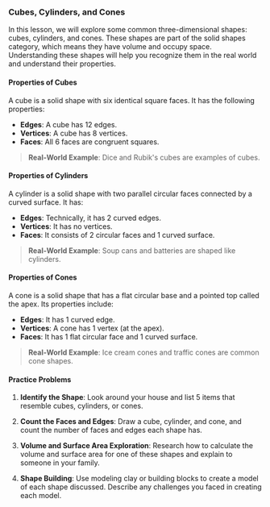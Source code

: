 ### Cubes, Cylinders, and Cones

In this lesson, we will explore some common three-dimensional shapes: cubes, cylinders, and cones. These shapes are part of the solid shapes category, which means they have volume and occupy space. Understanding these shapes will help you recognize them in the real world and understand their properties.

#### Properties of Cubes

A cube is a solid shape with six identical square faces. It has the following properties:

- **Edges**: A cube has 12 edges.
- **Vertices**: A cube has 8 vertices.
- **Faces**: All 6 faces are congruent squares.

> **Real-World Example**: Dice and Rubik's cubes are examples of cubes.

#### Properties of Cylinders

A cylinder is a solid shape with two parallel circular faces connected by a curved surface. It has:

- **Edges**: Technically, it has 2 curved edges.
- **Vertices**: It has no vertices.
- **Faces**: It consists of 2 circular faces and 1 curved surface.

> **Real-World Example**: Soup cans and batteries are shaped like cylinders.

#### Properties of Cones

A cone is a solid shape that has a flat circular base and a pointed top called the apex. Its properties include:

- **Edges**: It has 1 curved edge.
- **Vertices**: A cone has 1 vertex (at the apex).
- **Faces**: It has 1 flat circular face and 1 curved surface.

> **Real-World Example**: Ice cream cones and traffic cones are common cone shapes.

#### Practice Problems

1. **Identify the Shape**: Look around your house and list 5 items that resemble cubes, cylinders, or cones.

2. **Count the Faces and Edges**: Draw a cube, cylinder, and cone, and count the number of faces and edges each shape has.

3. **Volume and Surface Area Exploration**: Research how to calculate the volume and surface area for one of these shapes and explain to someone in your family.

4. **Shape Building**: Use modeling clay or building blocks to create a model of each shape discussed. Describe any challenges you faced in creating each model.